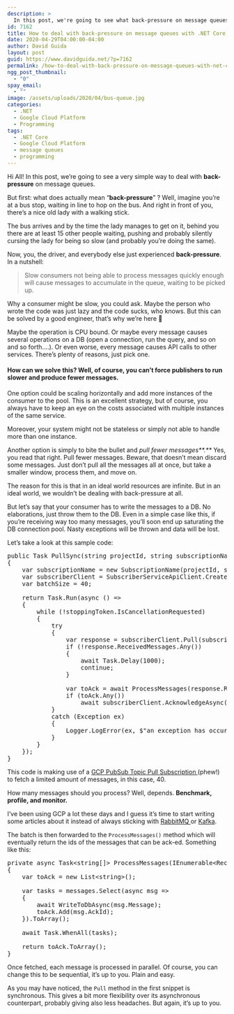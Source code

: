 ```yaml
---
description: >
  In this post, we're going to see what back-pressure on message queues is and a very simple way to deal with it in .NET Core and Google Cloud Platform PubSub.
id: 7162
title: How to deal with back-pressure on message queues with .NET Core
date: 2020-04-29T04:00:00-04:00
author: David Guida
layout: post
guid: https://www.davidguida.net/?p=7162
permalink: /how-to-deal-with-back-pressure-on-message-queues-with-net-core/
ngg_post_thumbnail:
  - "0"
spay_email:
  - ""
image: /assets/uploads/2020/04/bus-queue.jpg
categories:
  - .NET
  - Google Cloud Platform
  - Programming
tags:
  - .NET Core
  - Google Cloud Platform
  - message queues
  - programming
---
```

Hi All! In this post, we&#8217;re going to see a very simple way to deal with **back-pressure** on message queues.

But first: what does actually mean &#8220;**back-pressure**&#8221; ? Well, imagine you&#8217;re at a bus stop, waiting in line to hop on the bus. And right in front of you, there&#8217;s a nice old lady with a walking stick.

The bus arrives and by the time the lady manages to get on it, behind you there are at least 15 other people waiting, pushing and probably silently cursing the lady for being so slow (and probably you&#8217;re doing the same).

Now, you, the driver, and everybody else just experienced **back-pressure**. In a nutshell:

<blockquote class="wp-block-quote">
  <p>
    Slow consumers not being able to process messages quickly enough will cause messages to accumulate in the queue, waiting to be picked up.
  </p>
</blockquote>

Why a consumer might be slow, you could ask. Maybe the person who wrote the code was just lazy and the code sucks, who knows. But this can be solved by a good engineer, that&#8217;s why we&#8217;re here 🙂

Maybe the operation is CPU bound. Or maybe every message causes several operations on a DB (open a connection, run the query, and so on and so forth&#8230;.). Or even worse, every message causes API calls to other services. There&#8217;s plenty of reasons, just pick one. 

#### How can we solve this? Well, of course, you can&#8217;t force publishers to run slower and produce fewer messages.

One option could be scaling horizontally and add more instances of the consumer to the pool. This is an excellent strategy, but of course, you always have to keep an eye on the costs associated with multiple instances of the same service.

Moreover, your system might not be stateless or simply not able to handle more than one instance.

Another option is simply to bite the bullet and _pull fewer messages**.**_ Yes, you read that right. Pull fewer messages. Beware, that doesn&#8217;t mean discard some messages. Just don&#8217;t pull all the messages all at once, but take a smaller window, process them, and move on.

The reason for this is that in an ideal world resources are infinite. But in an ideal world, we wouldn&#8217;t be dealing with back-pressure at all.

But let&#8217;s say that your consumer has to write the messages to a DB. No elaborations, just throw them to the DB. Even in a simple case like this, if you&#8217;re receiving way too many messages, you&#8217;ll soon end up saturating the DB connection pool. Nasty exceptions will be thrown and data will be lost.

Let&#8217;s take a look at this sample code:

<pre class="EnlighterJSRAW" data-enlighter-language="csharp" data-enlighter-theme="" data-enlighter-highlight="" data-enlighter-linenumbers="" data-enlighter-lineoffset="" data-enlighter-title="" data-enlighter-group="">public Task PullSync(string projectId, string subscriptionName, CancellationToken stoppingToken)
{
    var subscriptionName = new SubscriptionName(projectId, subscriptionName);
    var subscriberClient = SubscriberServiceApiClient.Create();
    var batchSize = 40;

    return Task.Run(async () =>
    {
        while (!stoppingToken.IsCancellationRequested)
        {
            try
            {
                var response = subscriberClient.Pull(subscriptionName, returnImmediately: false, maxMessages: batchSize);
                if (!response.ReceivedMessages.Any())
                {
                    await Task.Delay(1000);
                    continue;
                }
                
                var toAck = await ProcessMessages(response.ReceivedMessages);
                if (toAck.Any())
                    await subscriberClient.AcknowledgeAsync(subscriptionName, toAck);
            }
            catch (Exception ex)
            {
                Logger.LogError(ex, $"an exception has occurred while pulling messages: {ex.Message}");
            }
        }
    });
}</pre>

This code is making use of a <a rel="noreferrer noopener" href="https://cloud.google.com/pubsub/docs/pull" target="_blank">GCP PubSub Topic Pull Subscription </a>(phew!) to fetch a limited amount of messages, in this case, 40. 

How many messages should you process? Well, depends. **Benchmark, profile, and monitor.** 

I&#8217;ve been using GCP a lot these days and I guess it&#8217;s time to start writing some articles about it instead of always sticking with <a href="https://www.davidguida.net/consuming-message-queues-using-net-core-background-workers-part-1-message-queues/" target="_blank" rel="noreferrer noopener">RabbitMQ </a>or <a href="https://www.davidguida.net/event-sourcing-in-net-core-part-1-a-gentle-introduction/" target="_blank" rel="noreferrer noopener">Kafka</a>.

The batch is then forwarded to the `ProcessMessages()` method which will eventually return the ids of the messages that can be ack-ed. Something like this:

<pre class="EnlighterJSRAW" data-enlighter-language="csharp" data-enlighter-theme="" data-enlighter-highlight="" data-enlighter-linenumbers="" data-enlighter-lineoffset="" data-enlighter-title="" data-enlighter-group="">private async Task&lt;string[]> ProcessMessages(IEnumerable&lt;ReceivedMessage> messages)
{
    var toAck = new List&lt;string>();

    var tasks = messages.Select(async msg =>
    {
        await WriteToDbAsync(msg.Message);        
        toAck.Add(msg.AckId);
    }).ToArray();

    await Task.WhenAll(tasks);

    return toAck.ToArray();
}</pre>

Once fetched, each message is processed in parallel. Of course, you can change this to be sequential, it&#8217;s up to you. Plain and easy.

As you may have noticed, the `Pull` method in the first snippet is synchronous. This gives a bit more flexibility over its asynchronous counterpart, probably giving also less headaches. But again, it&#8217;s up to you.



<div class="post-details-footer-widgets">
</div>